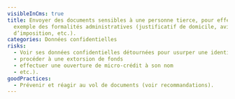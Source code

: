 ```yaml
---
visibleInCms: true
title: Envoyer des documents sensibles à une personne tierce, pour effectuer par
  exemple des formalités administratives (justificatif de domicile, avis
  d’imposition, etc.).
categories: Données confidentielles
risks:
  - Voir ses données confidentielles détournées pour usurper une identité
  - procéder à une extorsion de fonds
  - effectuer une ouverture de micro-crédit à son nom
  - etc.).
goodPractices:
  - Prévenir et réagir au vol de documents (voir recommandations).
---
```

